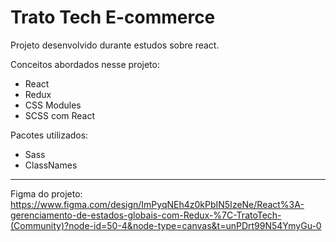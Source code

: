 # Trato Tech E-commerce

Projeto desenvolvido durante estudos sobre react.

Conceitos abordados nesse projeto:
- React
- Redux
- CSS Modules
- SCSS com React
<!-- - React Router -->
<!-- - useEffect -->
<!-- - useState -->
<!-- - useContext -->
<!-- - useMemo -->
<!-- - useReducer -->
<!-- - Context API -->

Pacotes utilizados:
<!-- - React Icons -->
<!-- - Swiper -->
<!-- - Styled Components -->
- Sass
- ClassNames

---- 

Figma do projeto: https://www.figma.com/design/ImPyqNEh4z0kPbIN5IzeNe/React%3A-gerenciamento-de-estados-globais-com-Redux-%7C-TratoTech-(Community)?node-id=50-4&node-type=canvas&t=unPDrt99N54YmyGu-0